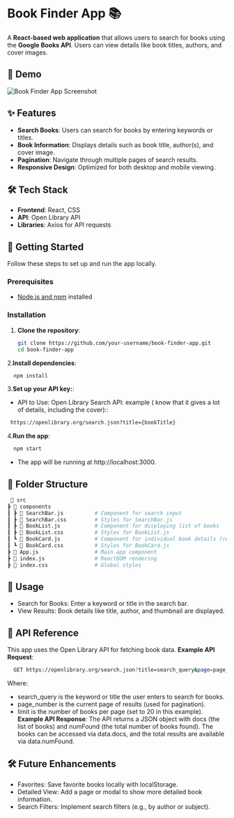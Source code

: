 # Book Finder App 📚

A **React-based web application** that allows users to search for books using the **Google Books API**. Users can view details like book titles, authors, and cover images.

## 📸 Demo

![Book Finder App Screenshot](path/to/screenshot.png) <!-- Replace with a link to an actual screenshot of the app -->

## ✨ Features

- **Search Books**: Users can search for books by entering keywords or titles.
- **Book Information**: Displays details such as book title, author(s), and cover image.
- **Pagination**: Navigate through multiple pages of search results.
- **Responsive Design**: Optimized for both desktop and mobile viewing.

## 🛠️ Tech Stack

- **Frontend**: React, CSS
- **API**: Open Library API
- **Libraries**: Axios for API requests

## 🚀 Getting Started

Follow these steps to set up and run the app locally.

### Prerequisites

- [Node.js and npm](https://nodejs.org/en/) installed

### Installation

1. **Clone the repository**:
   ```bash
   git clone https://github.com/your-username/book-finder-app.git
   cd book-finder-app
2.**Install dependencies**:
 ```bash
   npm install
 ```
3.**Set up your API key:**:
- API to Use: Open Library Search API: example ( know that it gives a lot of details, including the cover)::
 ```bash
  https://openlibrary.org/search.json?title={bookTitle}
 ```
4.**Run the app**:
 ```bash
   npm start
 ```
- The app will be running at http://localhost:3000.
## 📂 Folder Structure
 ```bash
  📁 src
 ┣ 📁 components
 ┃ ┣ 📜 SearchBar.js          # Component for search input
 ┃ ┣ 📜 SearchBar.css         # Styles for SearchBar.js
 ┃ ┣ 📜 BookList.js           # Component for displaying list of books
 ┃ ┣ 📜 BookList.css          # Styles for BookList.js
 ┃ ┗ 📜 BookCard.js           # Component for individual book details (renamed from BookItem.js)
 ┃ ┗ 📜 BookCard.css          # Styles for BookCard.js
 ┣ 📜 App.js                  # Main app component
 ┣ 📜 index.js                # ReactDOM rendering
 ┣ 📜 index.css               # Global styles
 ```
## 📖 Usage
- Search for Books: Enter a keyword or title in the search bar.
- View Results: Book details like title, author, and thumbnail are displayed.
 
## 🔗 API Reference
This app uses the Open Library API for fetching book data.
**Example API Request**:
 ```bash
   GET https://openlibrary.org/search.json?title=search_query&page=page_number&limit=20

 ```
Where:
- search_query is the keyword or title the user enters to search for books.
- page_number is the current page of results (used for pagination).
- limit is the number of books per page (set to 20 in this example).
**Example API Response**:
  The API returns a JSON object with docs (the list of books) and numFound (the total number of books found). The books can be accessed via data.docs, and the total results are available via data.numFound.
## 🛠️ Future Enhancements
- Favorites: Save favorite books locally with localStorage.
- Detailed View: Add a page or modal to show more detailed book information.
- Search Filters: Implement search filters (e.g., by author or subject).
